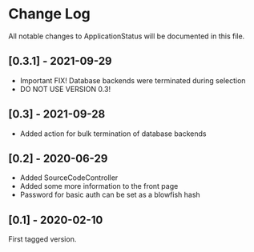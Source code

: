 # Change Log

All notable changes to ApplicationStatus will be documented in this file.

## [0.3.1] - 2021-09-29

- Important FIX! Database backends were terminated during selection
- DO NOT USE VERSION 0.3!

## [0.3] - 2021-09-28

- Added action for bulk termination of database backends 

## [0.2] - 2020-06-29

- Added SourceCodeController
- Added some more information to the front page
- Password for basic auth can be set as a blowfish hash

## [0.1] - 2020-02-10

First tagged version.
